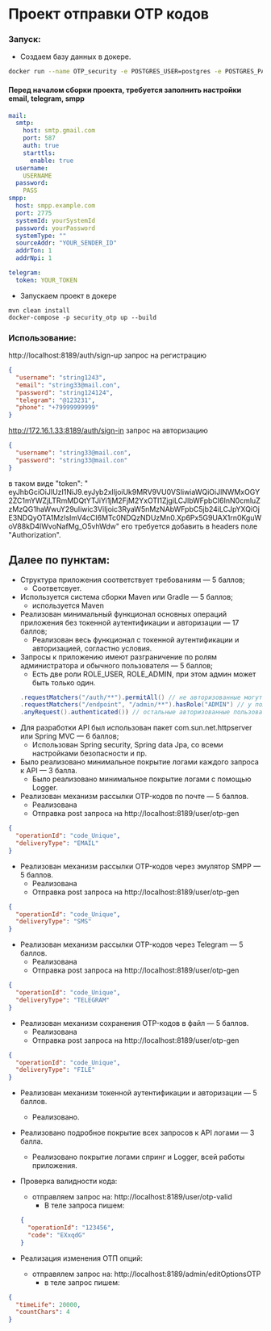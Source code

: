# Проект отправки OTP кодов

### Запуск:

- Создаем базу данных в докере.

```sh
docker run --name OTP_security -e POSTGRES_USER=postgres -e POSTGRES_PASSWORD=postgres -e POSTGRES_DB=security -p 5432:5432 -d postgres:13
```

#### Перед началом сборки проекта, требуется заполнить настройки email, telegram, smpp
```yaml
mail:
  smtp:
    host: smtp.gmail.com
    port: 587
    auth: true
    starttls:
      enable: true
  username:
    USERNAME
  password:
    PASS
smpp:
  host: smpp.example.com
  port: 2775
  systemId: yourSystemId
  password: yourPassword
  systemType: ""
  sourceAddr: "YOUR_SENDER_ID"
  addrTon: 1
  addrNpi: 1

telegram:
  token: YOUR_TOKEN
```

- Запускаем проект в докере

```shell
mvn clean install
docker-compose -p security_otp up --build
```

### Использование:

http://localhost:8189/auth/sign-up
запрос на регистрацию

```json
{
  "username": "string1243",
  "email": "string33@mail.con",
  "password": "string124124",
  "telegram": "@123231",
  "phone": "+79999999999"
}
```

http://172.16.1.33:8189/auth/sign-in
запрос на авторизацию

```json
{
  "username": "string33@mail.con",
  "password": "string33@mail.con"
}
```

в таком виде    "token": "
eyJhbGciOiJIUzI1NiJ9.eyJyb2xlIjoiUk9MRV9VU0VSIiwiaWQiOiJlNWMxOGY2ZC1mYWZjLTRmMDQtYTJiYi1jM2FjM2YxOTI1ZjgiLCJlbWFpbCI6InN0cmluZzMzQG1haWwuY29uIiwic3ViIjoic3RyaW5nMzNAbWFpbC5jb24iLCJpYXQiOjE3NDQyOTA1MzIsImV4cCI6MTc0NDQzNDUzMn0.Xp6Px5G9UAX1rn0KguWoV88kD4IWvoNafMg_O5vhWdw"
его требуется добавить в headers поле "Authorization".

## Далее по пунктам:

- Структура приложения соответствует требованиям — 5 баллов;
    * Соответсвует.
- Используется система сборки Maven или Gradle — 5 баллов;
    * используется Maven
- Реализован минимальный функционал основных операций приложения без токенной аутентификации и авторизации — 17 баллов;
    * Реализован весь функционал с токенной аутентификации и авторизацией, согластно условия.
- Запросы к приложению имеют разграничение по ролям администратора и обычного пользователя — 5 баллов;
    * Есть две роли ROLE_USER, ROLE_ADMIN, при этом админ может быть только один.
  ```java
  .requestMatchers("/auth/**").permitAll() // не авторизованные могут только зарегестрироваться или авторизоваться.
  .requestMatchers("/endpoint", "/admin/**").hasRole("ADMIN") // у пользователя с правами админа endpoint /admin
  .anyRequest().authenticated()) // остальные авторизованные пользователи могут получить доступ везде. 
  ```
- Для разработки API был использован пакет com.sun.net.httpserver или Spring MVC — 6 баллов;
    * Использован Spring security, Spring data Jpa, со всеми настройками безопасности и пр.
- Было реализовано минимальное покрытие логами каждого запроса к API — 3 балла.
    * Было реализовано минимальное покрытие логами с помощью Logger.
- Реализован механизм рассылки OTP-кодов по почте — 5 баллов.
    * Реализована
    * Отправка post запроса на http://localhost:8189/user/otp-gen

```json
{
  "operationId": "code_Unique",
  "deliveryType": "EMAIL"
}
  ```

- Реализован механизм рассылки OTP-кодов через эмулятор SMPP — 5 баллов.
    * Реализована
    * Отправка post запроса на http://localhost:8189/user/otp-gen

```json
{
  "operationId": "code_Unique",
  "deliveryType": "SMS"
}
  ```

- Реализован механизм рассылки OTP-кодов через Telegram — 5 баллов.
    * Реализована
    * Отправка post запроса на http://localhost:8189/user/otp-gen

```json
{
  "operationId": "code_Unique",
  "deliveryType": "TELEGRAM"
}
  ```

- Реализован механизм сохранения OTP-кодов в файл — 5 баллов.
    * Реализована
    * Отправка post запроса на http://localhost:8189/user/otp-gen

```json
{
  "operationId": "code_Unique",
  "deliveryType": "FILE"
}
  ```
- Реализован механизм токенной аутентификации и авторизации — 5 баллов.
    * Реализовано.
- Реализовано подробное покрытие всех запросов к API логами — 3 балла.
    * Реализовано покрытие логами спринг и Logger, всей работы приложения.

- Проверка валидности кода:
    - отправляем запрос на: http://localhost:8189/user/otp-valid
        * В теле запроса пишем:

  ```json
  {
    "operationId": "123456",
    "code": "EXxqdG"
  }
  ```


- Реализация изменения ОТП опций:
    - отправялем запрос на:  http://localhost:8189/admin/editOptionsOTP
        * в теле запрос пишем:

```json
{
  "timeLife": 20000,
  "countChars": 4
}
```